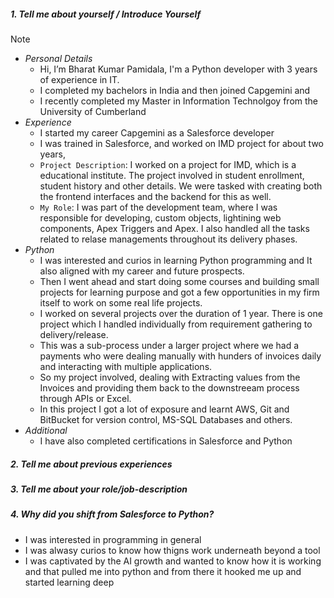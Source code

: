 
##### 1. Tell me about yourself / Introduce Yourself

> [!NOTE]
> - *Personal Details* 
> 	- Hi,  I’m Bharat Kumar Pamidala, I'm  a Python developer with 3 years of experience in IT. 
> 	- I completed my bachelors in India and then joined Capgemini and 
> 	- I recently completed my Master in Information Technolgoy from the University of Cumberland
> - *Experience* 
> 	- I started my career Capgemini as a Salesforce developer
> 	- I was trained in Salesforce, and worked on IMD project for about two years, 
> 	- `Project Description`: I worked on a project for IMD, which is a educational institute. The project involved in student enrollment, student history and other details. We were tasked with creating both the frontend interfaces and the backend for this as well.
> 	- `My Role`: I was part of the development team, where I was responsible for developing, custom objects, lightining web components, Apex Triggers and Apex. I also handled all the tasks related to relase managements throughout its delivery phases.
> - *Python*
> 	- I was interested and curios in learning Python programming and It also aligned with my career and future prospects.
> 	- Then I went ahead and start doing some courses and building small projects for learning purpose and got a few opportunities in my firm itself to work on some real life projects.
> 	- I worked on several projects over the duration of 1 year.  There is one project which I handled individually from requirement gathering to delivery/release.
> 	- This was a sub-process under a larger project where we had  a payments who were dealing manually with hunders of invoices daily and interacting with multiple applications. 
> 	- So my project involved, dealing with Extracting values from the Invoices and providing them back to the downstreeam process through APIs or Excel.
> 	- In this project I got a lot of exposure and learnt AWS, Git and BitBucket for version control, MS-SQL Databases and others.
> - *Additional* 
> 	- I have also completed certifications in Salesforce and Python


##### 2. Tell me about previous experiences

##### 3. Tell me about your role/job-description

##### 4. Why did you shift from Salesforce to Python?
- I was interested in programming in general
- I was alwasy curios to know how thigns work underneath beyond a tool
- I was captivated by the AI growth and wanted to know how it is working and that pulled me into python and from there it hooked me up and started learning deep